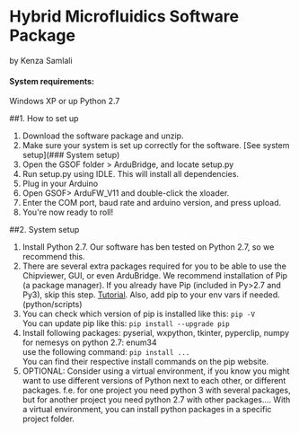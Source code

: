 # Hybrid Microfluidics Software Package

by Kenza Samlali

#### System requirements:
Windows XP or up
Python 2.7



##1. How to set up
1. Download the software package and unzip.
2. Make sure your system is set up correctly for the software. [See system setup](### System setup)
3. Open the GSOF folder > ArduBridge, and locate setup.py
4. Run setup.py using IDLE. This will install all dependencies.
5. Plug in your Arduino
6. Open GSOF> ArduFW_V11 and double-click the xloader.
7. Enter the COM port, baud rate and arduino version, and press upload.
8. You're now ready to roll!

##2. System setup
1. Install Python 2.7. Our software has ben tested on Python 2.7, so we recommend this.
2. There are several extra packages required for you to be able to use the Chipviewer, GUI, or even ArduBridge.
We recommend installation of Pip (a package manager). If you already have Pip (included in Py>2.7 and Py3), skip this step.
[Tutorial](https://pip.pypa.io/en/stable/installing/). Also, add pip to your env vars if needed. (python/scripts)
3. You can check which version of pip is installed like this: `pip -V` <br>
You can update pip like this: `pip install --upgrade pip`
4. Install following packages:
pyserial, wxpython, tkinter, pyperclip, numpy <br>
for nemesys on python 2.7: enum34 <br>
use the following command: `pip install ...` <br>
You can find their respective install commands on the pip website. <br>
5. OPTIONAL: Consider using a virtual environment, if you know you might want to use different versions of Python next to each other, or different packages. f.e. for one project you need python 3 with several packages, but for another project you need python 2.7 with other packages.... With a virtual environment, you can install python packages in a specific project folder.
